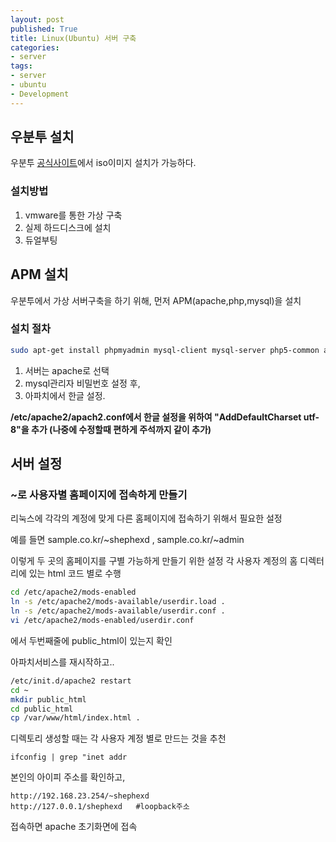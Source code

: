 ```yaml
---
layout: post
published: True
title: Linux(Ubuntu) 서버 구축
categories:
- server
tags:
- server
- ubuntu
- Development
---
```


## 우분투 설치
우분투 [공식사이트](http://www.ubuntu.com/download/desktop)에서 iso이미지 설치가 가능하다.

### 설치방법
1. vmware를 통한 가상 구축
2. 실제 하드디스크에 설치
3. 듀얼부팅

## APM 설치
우분투에서 가상 서버구축을 하기 위해, 먼저 APM(apache,php,mysql)을 설치


### 설치 절차
```bash
sudo apt-get install phpmyadmin mysql-client mysql-server php5-common apache2 php5-mysql
```

<!--more-->

1. 서버는 apache로 선택
2. mysql관리자 비밀번호 설정 후,
3. 아파치에서 한글 설정.

**/etc/apache2/apach2.conf에서 한글 설정을 위하여 "AddDefaultCharset utf-8"을 추가 (나중에 수정할때 편하게 주석까지 같이 추가)**

## 서버 설정

### ~로 사용자별 홈페이지에 접속하게 만들기
리눅스에 각각의 계정에 맞게 다른 홈페이지에 접속하기 위해서 필요한 설정

예를 들면 sample.co.kr/~shephexd , sample.co.kr/~admin

이렇게 두 곳의 홈페이지를 구별 가능하게 만들기 위한 설정
각 사용자 계정의 홈 디렉터리에 있는 html 코드 별로 수행

```bash
cd /etc/apache2/mods-enabled
ln -s /etc/apache2/mods-available/userdir.load .
ln -s /etc/apache2/mods-available/userdir.conf .
vi /etc/apache2/mods-enabled/userdir.conf
```

에서 두번째줄에 public_html이 있는지 확인

아파치서비스를 재시작하고..

```bash
/etc/init.d/apache2 restart
cd ~
mkdir public_html
cd public_html
cp /var/www/html/index.html .
```


디렉토리 생성할 때는 각 사용자 계정 별로 만드는 것을 추천

```
ifconfig | grep "inet addr
```

본인의 아이피 주소를 확인하고,

```
http://192.168.23.254/~shephexd
http://127.0.0.1/shephexd	#loopback주소
```

접속하면 apache 초기화면에 접속
